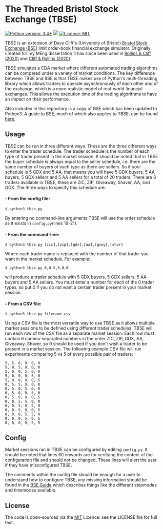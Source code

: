 # The Threaded Bristol Stock Exchange (TBSE)

[![Python version: 3.4+](https://img.shields.io/badge/python-3.4+-blue.svg)](https://www.python.org/download/releases/3.4.0/)
[![](https://img.shields.io/github/issues/MichaelRol/Threaded-Bristol-Stock-Exchange)](https://github.com/MichaelRol/Threaded-Bristol-Stock-Exchange/issues)
[![License: MIT](https://img.shields.io/badge/License-MIT-blue.svg)](https://opensource.org/licenses/MIT)


TBSE is an extension of Dave Cliff's (University of Bristol) [Bristol Stock Exchange (BSE)](https://github.com/davecliff/BristolStockExchange "Bristol Stock Exchange") limit order-book financial exchange simulator. Originally created for my MEng dissertation it has since been used in [Rollins & Cliff (2020)](https://arxiv.org/abs/2009.06905) and [Cliff & Rollins (2020)](https://arxiv.org/abs/2011.14346).

TBSE simulates a CDA market where different automated trading algorithms can be compared under a variety of market conditions. The key difference between TBSE and BSE is that TBSE makes use of Python's multi-threading library which allows traders to operate asynchronously of each other and of the exchange, which is a more realistic model of real-world financial exchanges. This allows the execution time of the trading algorithms to have an impact on their performance. 

Also included in this repository is a copy of BSE which has been updated to Python3. A guide to BSE, much of which also applies to TBSE, can be found [here.](https://github.com/davecliff/BristolStockExchange/blob/master/BSEguide1.2e.pdf "BSE Guide")
## Usage

TBSE can be run in three different ways. These are the three different ways to enter the trader schedule. The trader schedule is the number of each type of trader present in the market session. It should be noted that in TBSE the buyer schedule is always equal to the seller schedule, i.e. there are the same number of buyers of each type as there are sellers. So if your schedule is 5 GDX and 5 AA, that means you will have 5 GDX buyers, 5 AA buyers, 5 GDX sellers and 5 AA sellers for a total of 20 traders. There are 6 traders available in TBSE, these are ZIC, ZIP, Giveaway, Shaver, AA, and GDX. The three ways to specify this schedule are:

#### - From the config file:

```console
$ python3 tbse.py
```
By entering no command-line arguments TBSE will use the order schedule as it exists in ```config.py```(lines 16-21).

#### - From the command-line:

```console
$ python3 tbse.py [zic],[zip],[gdx],[aa],[gvwy],[shvr]
```
Where each trader name is replaced with the number of that trader you want in the market schedule. For example:
```console
$ python3 tbse.py 0,0,5,5,0,0
```
will produce a trader schedule with 5 GDX buyers, 5 GDX sellers, 5 AA buyers and 5 AA sellers. You must enter a number for each of the 6 trader types, so put 0 if you do not want a certain trader present in your market session.

#### - From a CSV file:

```console
$ python3 tbse.py filename.csv
```

Using a CSV file is the most versatile way to use TBSE as it allows multiple market sessions to be defined using different trader schedules. TBSE will run each row of the CSV file as a separate market session. Each row must contain 6 comma-separated numbers in the order ZIC, ZIP, GDX, AA, Giveaway, Shaver, so 0 should be used if you don't wish a trader to be present in a market session. The following example CSV file will run experiments comparing 5 vs 5 of every possible pair of traders:

```
5, 5, 0, 0, 0, 0
5, 0, 5, 0, 0, 0
5, 0, 0, 5, 0, 0
5, 0, 0, 0, 5, 0
5, 0, 0, 0, 0, 5
0, 5, 5, 0, 0, 0
0, 5, 0, 5, 0, 0
0, 5, 0, 0, 5, 0
0, 5, 0, 0, 0, 5
0, 0, 5, 5, 0, 0
0, 0, 5, 0, 5, 0
0, 0, 5, 0, 0, 5
0, 0, 0, 5, 5, 0
0, 0, 0, 5, 0, 5
0, 0, 0, 0, 5, 5
```

## Config

Market sessions ran in TBSE can be configured by editing ```config.py```. It should be noted that lines 60 onwards are for verifying the content of the configuration file and should not be changed. These lines will alert the user if they have misconfigured TBSE. 

The comments within the config file should be enough for a user to understand how to configure TBSE, any missing information should be found in the [BSE Guide](https://github.com/davecliff/BristolStockExchange/blob/master/BSEguide1.2e.pdf "BSE Guide") which describes things like the different stepmodes and timemodes available. 

## License
The code is open-sourced via the [MIT](http://opensource.org/licenses/mit-license.php) Licence: see the LICENSE file for full text. 
